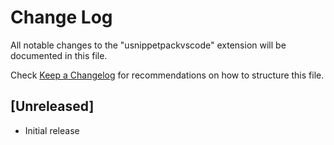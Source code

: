 # Change Log

All notable changes to the "usnippetpackvscode" extension will be documented in this file.

Check [Keep a Changelog](http://keepachangelog.com/) for recommendations on how to structure this file.

## [Unreleased]

- Initial release